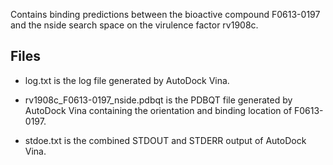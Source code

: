 Contains binding predictions between the bioactive compound F0613-0197 and the nside search space on the virulence factor rv1908c.

## Files

- log.txt is the log file generated by AutoDock Vina.

- rv1908c_F0613-0197_nside.pdbqt is the PDBQT file generated by AutoDock Vina containing the orientation and binding location of F0613-0197.

- stdoe.txt is the combined STDOUT and STDERR output of AutoDock Vina.


